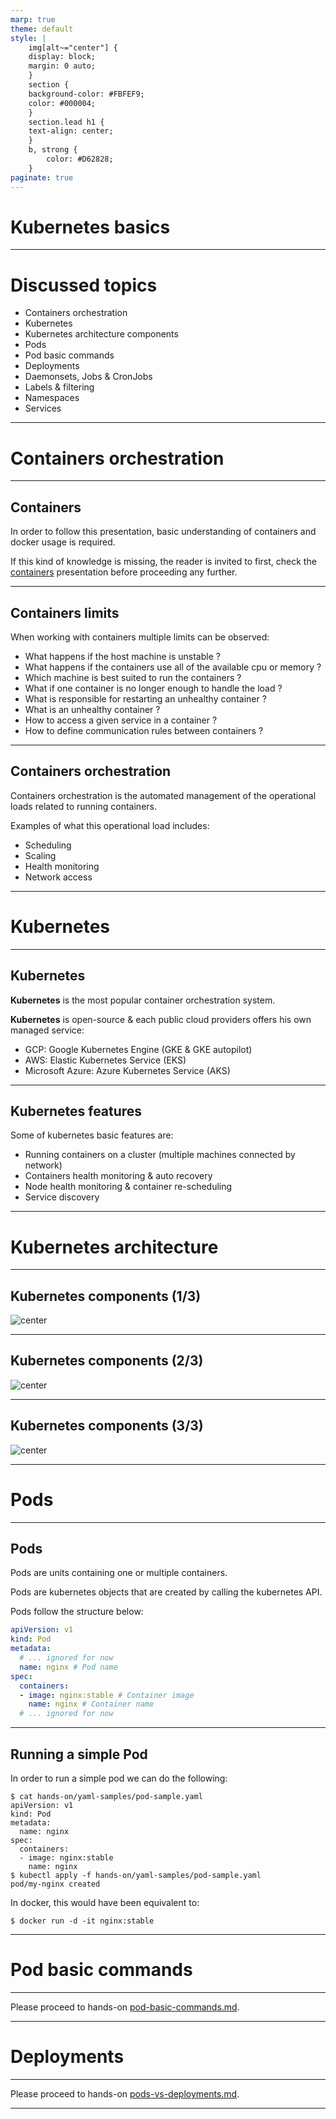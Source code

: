 ```yaml
---
marp: true
theme: default
style: |
    img[alt~="center"] {
    display: block;
    margin: 0 auto;
    }
    section {
    background-color: #FBFEF9;
    color: #000004;
    }
    section.lead h1 {
    text-align: center;
    }
    b, strong {
        color: #D62828;
    }
paginate: true
---
```


<!-- _class: lead -->

# Kubernetes basics

---

# Discussed topics

* Containers orchestration 
* Kubernetes
* Kubernetes architecture components
* Pods
* Pod basic commands
* Deployments
* Daemonsets, Jobs & CronJobs
* Labels & filtering
* Namespaces
* Services

---

<!-- _class: lead -->
# Containers orchestration 

---

## Containers

In order to follow this presentation, basic understanding of containers and docker usage is required. 

If this kind of knowledge is missing, the reader is invited to first, check the [containers](https://github.com/Tazminia/presentations/blob/main/containers/containers.pdf) presentation before proceeding any further.

---

## Containers limits

When working with containers multiple limits can be observed:

* What happens if the host machine is unstable ?
* What happens if the containers use all of the available cpu or memory ?
* Which machine is best suited to run the containers ?
* What if one container is no longer enough to handle the load ?
* What is responsible for restarting an unhealthy container ?
* What is an unhealthy container ?
* How to access a given service in a container ?
* How to define communication rules between containers ?

---

## Containers orchestration

Containers orchestration is the automated management of the operational loads related to running containers.

Examples of what this operational load includes:

* Scheduling
* Scaling
* Health monitoring
* Network access

---

<!-- _class: lead -->
# Kubernetes 

---

## Kubernetes

**Kubernetes** is the most popular container orchestration system.

**Kubernetes** is open-source & each public cloud providers offers his own managed service:

* GCP: Google Kubernetes Engine (GKE & GKE autopilot)
* AWS: Elastic Kubernetes Service (EKS)
* Microsoft Azure: Azure Kubernetes Service (AKS)

---

## Kubernetes features

Some of kubernetes basic features are:

* Running containers on a cluster (multiple machines connected by network)
* Containers health monitoring & auto recovery
* Node health monitoring & container re-scheduling
* Service discovery

---

<!-- _class: lead -->
# Kubernetes architecture

---

## Kubernetes components (1/3)

![center](img/kubernetes-components.png)

---

## Kubernetes components (2/3)

![center](img/control-plane.png)

---

## Kubernetes components (3/3)

![center](img/nodes-components.png)

---

<!-- _class: lead -->
# Pods

---

## Pods

Pods are units containing one or multiple containers.

Pods are kubernetes objects that are created by calling the kubernetes API.

Pods follow the structure below:

```yaml
apiVersion: v1
kind: Pod
metadata:
  # ... ignored for now
  name: nginx # Pod name
spec:
  containers:
  - image: nginx:stable # Container image
    name: nginx # Container name
  # ... ignored for now
```

---

## Running a simple Pod

In order to run a simple pod we can do the following:

```console
$ cat hands-on/yaml-samples/pod-sample.yaml
apiVersion: v1
kind: Pod
metadata:
  name: nginx
spec:
  containers:
  - image: nginx:stable
    name: nginx
$ kubectl apply -f hands-on/yaml-samples/pod-sample.yaml
pod/my-nginx created
```

In docker, this would have been equivalent to:

```console
$ docker run -d -it nginx:stable
```

---

<!-- _class: lead -->
# Pod basic commands

---

Please proceed to hands-on [pod-basic-commands.md](hands-on/1-pod-basic-commands.md).

---

<!-- _class: lead -->
# Deployments

---

Please proceed to hands-on [pods-vs-deployments.md](hands-on/2-pods-vs-deployments.md).

---
